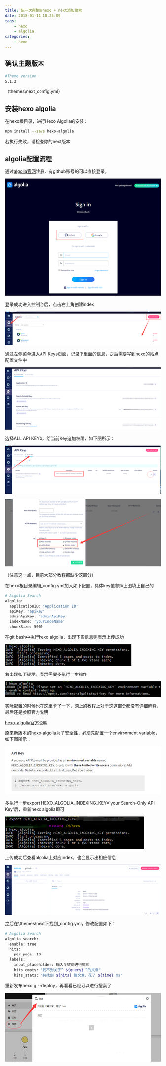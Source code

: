 ```yaml
---
title: 记一次完整的hexo + next添加搜索
date: 2018-01-11 18:25:09
tags:
    - hexo
    - algolia
categories: 
	- hexo
---
```


## 确认主题版本

``` bash
#Theme version
5.1.2
```

（themes\next\_config.yml）

## 安装hexo algolia

在hexo根目录，进行Hexo Algolia的安装：

``` bash
npm install --save hexo-algolia
```

若执行失败，请检查你的next版本

## algolia配置流程
通过[algolia官网](https://www.algolia.com/users/sign_up)注册，有github账号的可以直接登录。

![algolia_1.png](/upload/algolia/algolia_1.png)

登录成功进入控制台后，点击右上角创建index

![algolia_2.png](/upload/algolia/algolia_2.png)

通过左侧菜单进入API Keys页面，记录下里面的信息，之后需要写到hexo的站点配置文件中

![algolia_3.png](/upload/algolia/algolia_3.png)

选择ALL API KEYS，给当前Key追加权限，如下图所示：

![algolia_4.png](/upload/algolia/algolia_4.png)

![algolia_5.png](/upload/algolia/algolia_5.png)

（注意这一点，目前大部分教程都缺少这部分）

<!--more-->

在hexo根目录编辑_config.yml加入如下配置，具体key值参照上图填上自己的

``` bash
# Algolia Search
algolia:
  applicationID: 'Application ID'
  apiKey: 'apikey'
  adminApiKey: 'adminApiKey'
  indexName: 'yourIndeName'
  chunkSize: 5000
```

在git bash中执行hexo algolia，出现下图信息则表示上传成功

![algolia_7.png](/upload/algolia/algolia_7.png)

若出现如下提示，表示需要多执行一步操作

![algolia_8.png](/upload/algolia/algolia_8.png)

实际配置的时候也在这里卡了一下，网上的教程上对于这这部分都没有详细解释，最后还是参照官方说明

[hexo-algolia官方说明](https://www.npmjs.com/package/hexo-algolia#security-concerns)

原来新版本的hexo-algolia为了安全性，必须先配置一个environment variable，如下图所示：

![algolia_11.png](/upload/algolia/algolia_11.png)

多执行一步export HEXO_ALGOLIA_INDEXING_KEY='your Search-Only API Key'后，重新hexo algolia即可

![algolia_9.png](/upload/algolia/algolia_9.png)

上传成功后查看algolia上对应index，也会显示出相应信息

![algolia_6.png](/upload/algolia/algolia_6.png)

之后在\themes\next下找到_config.yml，修改配置如下：

``` bash
# Algolia Search
algolia_search:
  enable: true
  hits:
    per_page: 10
  labels:
    input_placeholder: 输入关键词进行搜索
    hits_empty: "找不到关于” ${query} ”的文章"
    hits_stats: "共找到 ${hits} 篇文章，花了 ${time} ms"
```

重新发布hexo g --deploy，再看看已经可以进行搜索了

![algolia_10.png](/upload/algolia/algolia_10.png)